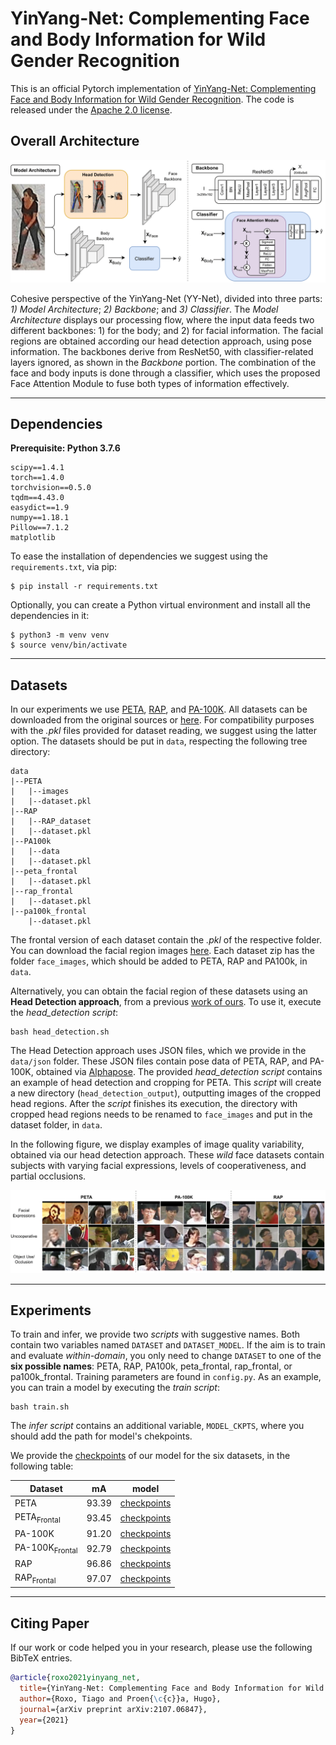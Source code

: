 # YinYang-Net: Complementing Face and Body Information for Wild Gender Recognition

This is an official Pytorch implementation of [YinYang-Net: Complementing Face and Body Information for Wild Gender Recognition](https://arxiv.org/abs/2107.06847). The code is released under the [Apache 2.0 license](LICENSE).

## Overall Architecture
<img src=".imgs/main_image.png">

Cohesive perspective of the YinYang-Net (YY-Net), divided into three parts: *1) Model Architecture*; *2) Backbone*; and *3) Classifier*. The *Model Architecture* displays our processing flow, where the input data feeds two different backbones: 1) for the body; and 2) for facial information. The facial regions are obtained according our head detection approach, using pose information. The backbones derive from ResNet50, with classifier-related layers ignored, as shown in the *Backbone* portion. The combination of the face and body inputs is done through a classifier, which uses the proposed Face Attention Module to fuse both types of information effectively.

---

## Dependencies

**Prerequisite: Python 3.7.6**

    scipy==1.4.1
    torch==1.4.0
    torchvision==0.5.0
    tqdm==4.43.0
    easydict==1.9
    numpy==1.18.1
    Pillow==7.1.2
    matplotlib

To ease the installation of dependencies we suggest using the `requirements.txt`, via pip:
```
$ pip install -r requirements.txt
```

Optionally, you can create a Python virtual environment and install all the dependencies in it:
```
$ python3 -m venv venv
$ source venv/bin/activate
```

---

## Datasets

In our experiments we use [PETA](http://mmlab.ie.cuhk.edu.hk/projects/PETA.html), [RAP](http://www.rapdataset.com/), and [PA-100K](https://github.com/xh-liu/HydraPlus-Net). All datasets can be downloaded from the original sources or [here](https://github.com/dangweili/pedestrian-attribute-recognition-pytorch). For compatibility purposes with the *.pkl* files provided for dataset reading, we suggest using the latter option. The datasets should be put in `data`, respecting the following tree directory:

```
data
|--PETA
|   |--images
|   |--dataset.pkl
|--RAP
|   |--RAP_dataset
|   |--dataset.pkl
|--PA100k
|   |--data
|   |--dataset.pkl
|--peta_frontal
|   |--dataset.pkl
|--rap_frontal
|   |--dataset.pkl
|--pa100k_frontal
    |--dataset.pkl
```

The frontal version of each dataset contain the *.pkl* of the respective folder. You can download the facial region images [here](https://drive.google.com/drive/folders/1t9xvksiqQnwS2pWyGB-0oLWJbrBvesYT?usp=sharing). Each dataset zip has the folder `face_images`, which should be added to PETA, RAP and PA100k, in `data`.

Alternatively, you can obtain the facial region of these datasets using an **Head Detection approach**, from a previous [work of ours](https://arxiv.org/pdf/2105.05794.pdf). To use it, execute the *head_detection script*:

```
bash head_detection.sh 
```

The Head Detection approach uses JSON files, which we provide in the `data/json` folder. These JSON files contain pose data of PETA, RAP, and PA-100K, obtained via [Alphapose](https://github.com/MVIG-SJTU/AlphaPose). The provided *head_detection script* contains an example of head detection and cropping for PETA. This *script* will create a new directory (`head_detection_output`), outputting images of the cropped head regions. After the *script* finishes its execution, the directory with cropped head regions needs to be renamed to `face_images` and put in the dataset folder, in `data`. 

In the following figure, we display examples of image quality variability, obtained via our head detection approach. These *wild* face datasets contain subjects with varying facial expressions, levels of cooperativeness, and partial occlusions. 

<img src=".imgs/face_dataset.png">

---

## Experiments

To train and infer, we provide two *scripts* with suggestive names. Both contain two variables named `DATASET` and `DATASET_MODEL`. If the aim is to train and evaluate *within-domain*, you only need to change `DATASET` to one of the **six possible names**: PETA, RAP, PA100k, peta_frontal, rap_frontal, or pa100k_frontal. Training parameters are found in `config.py`. As an example, you can train a model by executing the *train script*:
```
bash train.sh 
```

The *infer script* contains an additional variable, `MODEL_CKPTS`, where you should add the path for model's chekpoints.

We provide the [checkpoints](https://drive.google.com/drive/folders/1IuZpF0giTVoXKa6iOrHIqLHWfE5EQSQt?usp=sharing) of our model for the six datasets, in the following table:

| Dataset        | mA    | model       |
|----------------|-------|-------------|
| PETA           | 93.39 | [checkpoints](https://drive.google.com/file/d/13a5eBYIc1CTssmNB3Aibt5lU8g_dO2F1/view?usp=sharing) |
| PETA<sub>Frontal</sub>     | 93.45 | [checkpoints](https://drive.google.com/file/d/1Mh-w6S-Wi1YmJJx8jVYpCBBnJ_bxOY_d/view?usp=sharing) |
| PA-100K        | 91.20 | [checkpoints](https://drive.google.com/file/d/1n7wBwENhinaYX0GBdiiMvXC5iEjGbIRF/view?usp=sharing) |
| PA-100K<sub>Frontal</sub> | 92.79 | [checkpoints](https://drive.google.com/file/d/1ZCGmVS8FzItzZWDQWcK8nTMBht5NYLQ8/view?usp=sharing) |
| RAP            | 96.86 | [checkpoints](https://drive.google.com/file/d/1anF6AetiCRV1jdkoUtbRyBdHdbGR4vNy/view?usp=sharing) |
| RAP<sub>Frontal</sub>    | 97.07 | [checkpoints](https://drive.google.com/file/d/18awC8wn20nF9dGpY2Ba_SwFTwRDVwSKI/view?usp=sharing) |
---

## Citing Paper
If our work or code helped you in your research, please use the following BibTeX entries.

```BibTeX
@article{roxo2021yinyang_net,
  title={YinYang-Net: Complementing Face and Body Information for Wild Gender Recognition},
  author={Roxo, Tiago and Proen{\c{c}}a, Hugo},
  journal={arXiv preprint arXiv:2107.06847},
  year={2021}
}
```


